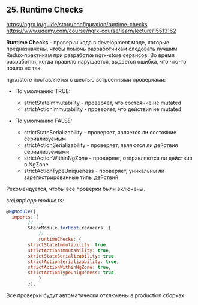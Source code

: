 ## 25. Runtime Checks

https://ngrx.io/guide/store/configuration/runtime-checks        
https://www.udemy.com/course/ngrx-course/learn/lecture/15513162     

**Runtime Checks** - проверки кода в development моде, которые предназначены, чтобы помочь разработчикам следовать лучшим Redux-практикам при разработке ngrx-store сервисов. Во время разработки, когда правило нарушается, выдается ошибка, что что-то пошло не так.

ngrx/store поставляется с шестью встроенными проверками:

- По умолчанию TRUE:
	- strictStateImmutability - проверяет, что состояние не mutated
	- strictActionImmutability - проверяет, что действия не mutated

- По умолчанию FALSE:
	- strictStateSerializability - проверяет, является ли состояние сериализуемым
	- strictActionSerializability - проверяет, являются ли действия cериализуемыми
	- strictActionWithinNgZone - проверяет, отправляются ли действия в NgZone
	- strictActionTypeUniqueness - проверяет, уникальны ли зарегистрированные типы действий

Рекомендуется, чтобы все проверки были включены.    

*src\app\app.module.ts:*
```js
@NgModule({
  imports: [
		// ...
		StoreModule.forRoot(reducers, {
			// ...
			runtimeChecks: {
        strictStateImmutability: true,
        strictActionImmutability: true,
        strictStateSerializability: true,
        strictActionSerializability: true,
        strictActionWithinNgZone: true,
        strictActionTypeUniqueness: true,
			}
		}),
```

Все проверки будут автоматически отключены в production сборках.